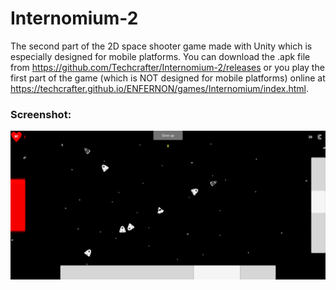 # Internomium-2
The second part of the 2D space shooter game made with Unity which is especially designed for mobile platforms.
You can download the .apk file from https://github.com/Techcrafter/Internomium-2/releases or you play the first part of the game (which is NOT designed for mobile platforms) online at https://techcrafter.github.io/ENFERNON/games/Internomium/index.html.

### Screenshot:
![screenshot1](https://github.com/Techcrafter/Internomium-2/raw/master/SCREENSHOTS/screenshot1.jpg)
